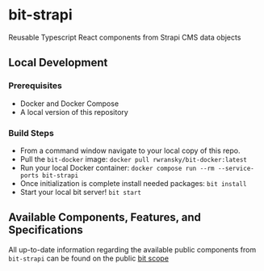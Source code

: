 # bit-strapi
Reusable Typescript React components from Strapi CMS data objects

## Local Development
### Prerequisites
- Docker and Docker Compose
- A local version of this repository

### Build Steps
- From a command window navigate to your local copy of this repo.
- Pull the `bit-docker` image: `docker pull rwransky/bit-docker:latest`
- Run your local Docker container: `docker compose run --rm --service-ports bit-strapi`
- Once initialization is complete install needed packages: `bit install`
- Start your local bit server! `bit start`

## Available Components, Features, and Specifications
All up-to-date information regarding the available public components from `bit-strapi` can be found on the public [bit scope](https://bit.cloud/rwransky/bit-strapi)

